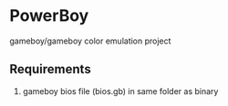# PowerBoy
gameboy/gameboy color emulation project

## Requirements
1. gameboy bios file (bios.gb) in same folder as binary